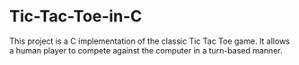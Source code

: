 # Tic-Tac-Toe-in-C
This project is a C implementation of the classic Tic Tac Toe game. It allows a human player to compete against the computer in a turn-based manner.
